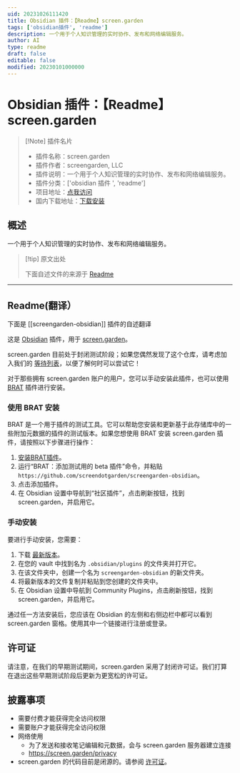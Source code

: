 ```yaml
---
uid: 20231026111420
title: Obsidian 插件：【Readme】screen.garden
tags: ['obsidian插件', 'readme']
description: 一个用于个人知识管理的实时协作、发布和网络编辑服务。
author: AI
type: readme
draft: false
editable: false
modified: 20230101000000
---
```


# Obsidian 插件：【Readme】screen.garden

> [!Note] 插件名片
> - 插件名称：screen.garden
> - 插件作者：screengarden, LLC
> - 插件说明：一个用于个人知识管理的实时协作、发布和网络编辑服务。
> - 插件分类：['obsidian 插件 ', 'readme']
> - 项目地址：[点我访问](https://github.com/screendotgarden/screengarden-obsidian)
> - 国内下载地址：[下载安装](https://pkmer.cn/products/plugin/pluginMarket/?screengarden-obsidian)

## 概述

一个用于个人知识管理的实时协作、发布和网络编辑服务。

> [!tip] 原文出处
>
>下面自述文件的来源于 [Readme](https://ghproxy.net/https://raw.githubusercontent.com/screendotgarden/screengarden-obsidian/main/README.md)

---

## Readme(翻译）

下面是 [[screengarden-obsidian]] 插件的自述翻译

这是 [Obsidian](https://obsidian.md) 插件，用于 [screen.garden](https://screen.garden)。

screen.garden 目前处于封闭测试阶段；如果您偶然发现了这个仓库，请考虑加入我们的 [等待列表](https://screen.garden/users/waitlist)，以便了解何时可以尝试它！

对于那些拥有 screen.garden 账户的用户，您可以手动安装此插件，也可以使用 [BRAT](https://github.com/TfTHacker/obsidian42-brat) 插件进行安装。

### 使用 BRAT 安装

BRAT 是一个用于插件的测试工具。它可以帮助您安装和更新基于此存储库中的一些附加元数据的插件的测试版本。如果您想使用 BRAT 安装 screen.garden 插件，请按照以下步骤进行操作：

1. [安装BRAT插件](obsidian://show-plugin?id=obsidian42-brat)。
2. 运行“BRAT：添加测试用的 beta 插件”命令，并粘贴 `https://github.com/screendotgarden/screengarden-obsidian`。
3. 点击添加插件。
4. 在 Obsidian 设置中导航到“社区插件”，点击刷新按钮，找到 screen.garden，并启用它。

### 手动安装

要进行手动安装，您需要：

1. 下载 [最新版本](https://github.com/screendotgarden/screengarden-obsidian/releases)。
2. 在您的 vault 中找到名为 `.obsidian/plugins` 的文件夹并打开它。
3. 在该文件夹中，创建一个名为 `screengarden-obsidian` 的新文件夹。
4. 将最新版本的文件复制并粘贴到您创建的文件夹中。
5. 在 Obsidian 设置中导航到 Community Plugins，点击刷新按钮，找到 screen.garden，并启用它。

通过任一方法安装后，您应该在 Obsidian 的左侧和右侧边栏中都可以看到 screen.garden 窗格。使用其中一个链接进行注册或登录。

## 许可证

请注意，在我们的早期测试期间，screen.garden 采用了封闭许可证。我们打算在退出这些早期测试阶段后更新为更宽松的许可证。

## 披露事项

- 需要付费才能获得完全访问权限
- 需要账户才能获得完全访问权限
- 网络使用
  - 为了发送和接收笔记编辑和元数据，会与 screen.garden 服务器建立连接
  - <https://screen.garden/privacy>
- screen.garden 的代码目前是闭源的。请参阅 [许可证](#license)。



